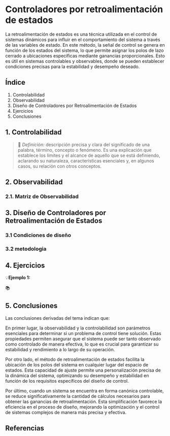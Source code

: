 # Controladores por retroalimentación de estados
La retroalimentación de estados es una técnica utilizada en el control de sistemas dinámicos para influir en el comportamiento del sistema a través de las variables de estado. En este método, la señal de control se genera en función de los estados del sistema, lo que permite asignar los polos de lazo cerrado a ubicaciones específicas mediante ganancias proporcionales. Esto es útil en sistemas controlables y observables, donde se pueden establecer condiciones precisas para la estabilidad y desempeño deseado.
## Índice
1. Controlabilidad
2. Observabilidad
3. Diseño de Controladores por Retroalimentación de Estados
4. Ejercicios
5. Conclusiones
## 1. Controlabilidad 
>🔑 *Definición:* descripción precisa y clara del significado de una palabra, término, concepto o fenómeno. Es una explicación que establece los límites y el alcance de aquello que se está definiendo, aclarando su naturaleza, características esenciales y, en algunos casos, su relación con otros conceptos.

## 2. Observabilidad

### 2.1. Matriz de Observabilidad
 

## 3. Diseño de Controladores por Retroalimentación de Estados
### 3.1 Condiciones de diseño
### 3.2 metodologia
## 4. Ejercicios

💡**Ejemplo 1:** 

 📚

## 5. Conclusiones
Las conclusiones derivadas del tema indican que:

En primer lugar, la observabilidad y la controlabilidad son parámetros esenciales para determinar si un problema de control tiene solución. Estas propiedades permiten asegurar que el sistema puede ser tanto observado como controlado de manera efectiva, lo que es crucial para garantizar su estabilidad y rendimiento a lo largo de su operación.

Por otro lado, el método de retroalimentación de estados facilita la ubicación de los polos del sistema en cualquier lugar del espacio de estados. Esta capacidad de ajuste permite una personalización precisa de la dinámica del sistema, optimizando su desempeño y estabilidad en función de los requisitos específicos del diseño de control.

Por último, cuando un sistema se encuentra en forma canónica controlable, se reduce significativamente la cantidad de cálculos necesarios para obtener las ganancias de retroalimentación. Esta simplificación favorece la eficiencia en el proceso de diseño, mejorando la optimización y el control de sistemas complejos de manera más precisa y efectiva.
## Referencias

